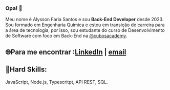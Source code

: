### Opa! 👋

Meu nome é Alysson Faria Santos e sou **Back-End Developer** desde 2023. Sou formado em Engenharia Química e estou em transição de carreira para a área de tecnologia, por isso, sou estudante do curso de Desenvolvimento de Software com foco em Back-End na [@cubosacademy](https://cubos.academy/).

## 🌐Para me encontrar :[LinkedIn](https://www.linkedin.com/in/alyssonfaria99/) | <a href="mailto:alyssonfaria99@gmail.com">email</a>

## 🚨Hard Skills:
JavaScript, Node.js, Typescritpt, API REST, SQL.
